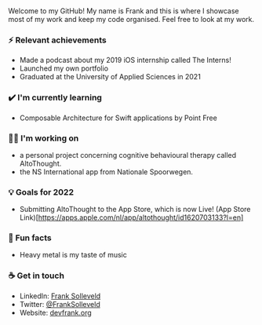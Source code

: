 <br>
<br>
Welcome to my GitHub! My name is Frank and this is where I showcase most of my work and keep my code organised. Feel free to look at my work.

### ⚡ Relevant achievements
- Made a podcast about my 2019 iOS internship called The Interns!
- Launched my own portfolio
- Graduated at the University of Applied Sciences in 2021 


### ✔️ I'm currently learning
- Composable Architecture for Swift applications by Point Free

### 👩‍💻 I'm working on
- a personal project concerning cognitive behavioural therapy called AltoThought.
- the NS International app from Nationale Spoorwegen.

### 💡 Goals for 2022
- Submitting AltoThought to the App Store, which is now Live! (App Store Link)[https://apps.apple.com/nl/app/altothought/id1620703133?l=en]

### 🌴 Fun facts
- Heavy metal is my taste of music

### ☕ Get in touch
- LinkedIn: <a href = "https://www.linkedin.com/in/frank-solleveld-11017b138">Frank Solleveld</a>
- Twitter: <a href = "https://twitter.com/FrankSolleveld">@FrankSolleveld</a>
- Website: <a href = "https://devfrank.org">devfrank.org</a>
<br>
<br>
